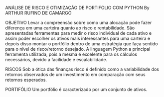 ANÁLISE DE RISCO E OTIMIZAÇÃO DE PORTIFÓLIO COM PYTHON
By ARTHUR RUFINO DE CAMARGO

OBJETIVO
Levar a compreensão sobre como uma alocação pode fazer diferença em uma carteira quanto ao risco e rentabilidade. 
São apresentadas ferramentas para medir o risco individual de cada ativo e assim poder escolher os ativos mais interessantes para uma carteira e depois disso montar o portfólio dentro de uma estratégia que faça sentido para o nível de risco/retorno desejado. 
A linguagem Python a principal ferramenta utilizada, pois a mesma é excelente para os cálculos necessários, devido a facilidade e escalabilidade.

RISCOS
Sob a ótica das finanças risco é definido como a variabilidade dos retornos observados de um investimento em comparação com seus retornos esperados.

PORTIFÓLIO
Um portfólio é caracterizado por um conjunto de ativos.
